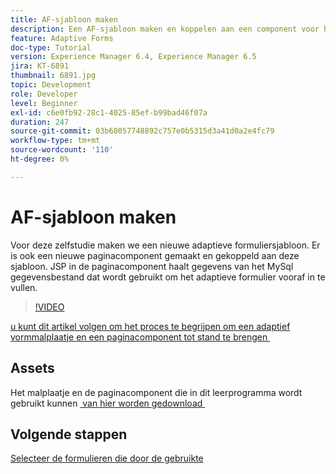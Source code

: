 ```yaml
---
title: AF-sjabloon maken
description: Een AF-sjabloon maken en koppelen aan een component voor het weergeven van pagina
feature: Adaptive Forms
doc-type: Tutorial
version: Experience Manager 6.4, Experience Manager 6.5
jira: KT-6891
thumbnail: 6891.jpg
topic: Development
role: Developer
level: Beginner
exl-id: c6e0fb92-28c1-4025-85ef-b99bad46f07a
duration: 247
source-git-commit: 03b68057748892c757e0b5315d3a41d0a2e4fc79
workflow-type: tm+mt
source-wordcount: '110'
ht-degree: 0%

---
```


# AF-sjabloon maken

Voor deze zelfstudie maken we een nieuwe adaptieve formuliersjabloon. Er is ook een nieuwe paginacomponent gemaakt en gekoppeld aan deze sjabloon. JSP in de paginacomponent haalt gegevens van het MySql gegevensbestand dat wordt gebruikt om het adaptieve formulier vooraf in te vullen.


>[!VIDEO](https://video.tv.adobe.com/v/27828?quality=12&learn=on)

[&#x200B; u kunt dit artikel volgen om het proces te begrijpen om een adaptief vormmalplaatje en een paginacomponent tot stand te brengen &#x200B;](https://experienceleague.adobe.com/docs/experience-manager-learn/forms/storing-and-retrieving-form-data/part5.html?lang=nl-NL#storing-and-retrieving-form-data)


## Assets

Het malplaatje en de paginacomponent die in dit leerprogramma wordt gebruikt kunnen [&#x200B; van hier worden gedownload &#x200B;](assets/sign-multiple-forms-template.zip)

## Volgende stappen

[Selecteer de formulieren die door de gebruikte](./create-initial-form.md)
